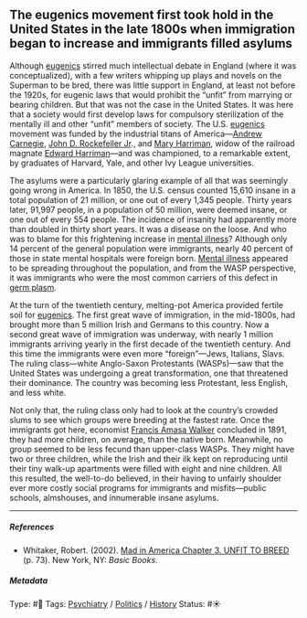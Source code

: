 ## The eugenics movement first took hold in the United States in the late 1800s when immigration began to increase and immigrants filled asylums

Although [eugenics](Eugenics.md) stirred much intellectual debate in England (where it was conceptualized), with a few writers whipping up plays and novels on the Superman to be bred, there was little support in England, at least not before the 1920s, for eugenic laws that would prohibit the “unfit” from marrying or bearing children. But that was not the case in the United States. It was here that a society would first develop laws for compulsory sterilization of the mentally ill and other “unfit” members of society. The U.S. [eugenics](Eugenics.md) movement was funded by the industrial titans of America—[Andrew Carnegie](), [John D. Rockefeller Jr]()., and [Mary Harriman](), widow of the railroad magnate [Edward Harriman]()—and was championed, to a remarkable extent, by graduates of Harvard, Yale, and other Ivy League universities. 

The asylums were a particularly glaring example of all that was seemingly going wrong in America. In 1850, the U.S. census counted 15,610 insane in a total population of 21 million, or one out of every 1,345 people. Thirty years later, 91,997 people, in a population of 50 million, were deemed insane, or one out of every 554 people. The incidence of insanity had apparently more than doubled in thirty short years. It was a disease on the loose. And who was to blame for this frightening increase in [mental illness]()? Although only 14 percent of the general population were immigrants, nearly 40 percent of those in state mental hospitals were foreign born. [Mental illness]() appeared to be spreading throughout the population, and from the WASP perspective, it was immigrants who were the most common carriers of this defect in [germ plasm]().

At the turn of the twentieth century, melting-pot America provided fertile soil for [eugenics](Eugenics.md). The first great wave of immigration, in the mid-1800s, had brought more than 5 million Irish and Germans to this country. Now a second great wave of immigration was underway, with nearly 1 million immigrants arriving yearly in the first decade of the twentieth century. And this time the immigrants were even more “foreign”—Jews, Italians, Slavs. The ruling class—white Anglo-Saxon Protestants (WASPs)—saw that the United States was undergoing a great transformation, one that threatened their dominance. The country was becoming less Protestant, less English, and less white.

Not only that, the ruling class only had to look at the country’s crowded slums to see which groups were breeding at the fastest rate. Once the immigrants got here, economist [Francis Amasa Walker]() concluded in 1891, they had more children, on average, than the native born. Meanwhile, no group seemed to be less fecund than upper-class WASPs. They might have two or three children, while the Irish and their ilk kept on reproducing until their tiny walk-up apartments were filled with eight and nine children. All this resulted, the well-to-do believed, in their having to unfairly shoulder ever more costly social programs for immigrants and misfits—public schools, almshouses, and innumerable insane asylums.

---

##### References

* Whitaker, Robert. (2002). [Mad in America Chapter 3. UNFIT TO BREED](Mad%20in%20America%20Chapter%203.%20UNFIT%20TO%20BREED.md) (p. 73). New York, NY: *Basic Books*.

##### Metadata

Type: #🔴 
Tags: [Psychiatry](Psychiatry.md) / [Politics](Politics.md) / [History]() 
Status: #☀️ 
